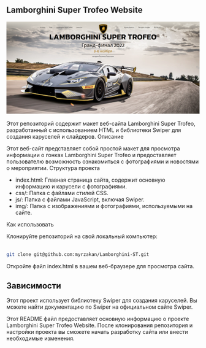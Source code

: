 ## Lamborghini Super Trofeo Website

![Скриншот сборки](./LST.png)

Этот репозиторий содержит макет веб-сайта Lamborghini Super Trofeo, разработанный с использованием HTML и библиотеки Swiper для создания каруселей и слайдеров.
Описание

Этот веб-сайт представляет собой простой макет для просмотра информации о гонках Lamborghini Super Trofeo и предоставляет пользователю возможность ознакомиться с фотографиями и новостями о мероприятии.
Структура проекта


  - index.html: Главная страница сайта, содержит основную информацию и карусели с фотографиями.
  - css/: Папка с файлами стилей CSS.
  - js/: Папка с файлами JavaScript, включая Swiper.
  - img/: Папка с изображениями и фотографиями, используемыми на сайте.

Как использовать

  Клонируйте репозиторий на свой локальный компьютер:

  ``````bash

  git clone git@github.com:myrzakan/Lamborghini-ST.git

``````

  Откройте файл index.html в вашем веб-браузере для просмотра сайта.



## Зависимости

Этот проект использует библиотеку Swiper для создания каруселей. Вы можете найти документацию по Swiper на официальном сайте Swiper.

Этот README файл предоставляет основную информацию о проекте Lamborghini Super Trofeo Website. После клонирования репозитория и настройки проекта вы сможете начать разработку сайта или внести необходимые изменения.

